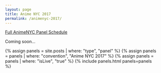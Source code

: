 ```yaml
---
layout: page
title: Anime NYC 2017
permalink: /animenyc-2017/
---
```


<a href="http://animenyc.com/panels/">Full AnimeNYC Panel Schedule</a>

<p>
  Coming soon...
</p>

{% assign panels = site.posts | where: "type", "panel" %}
{% assign panels = panels | where: "convention", "Anime NYC 2017" %}
{% assign panels = panels | where: "isLive", "true" %}
{% include panels.html panels=panels %}
